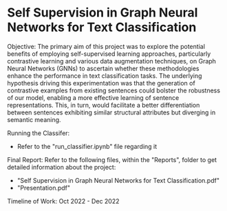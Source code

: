 # Self Supervision in Graph Neural Networks for Text Classification

Objective: The primary aim of this project was to explore the potential benefits of employing self-supervised learning approaches, particularly contrastive learning and various data augmentation techniques, on Graph Neural Networks (GNNs) to ascertain whether these methodologies enhance the performance in text classification tasks. The underlying hypothesis driving this experimentation was that the generation of contrastive examples from existing sentences could bolster the robustness of our model, enabling a more effective learning of sentence representations. This, in turn, would facilitate a better differentiation between sentences exhibiting similar structural attributes but diverging in semantic meaning.

Running the Classifer:

- Refer to the "run_classifier.ipynb" file regarding it

Final Report: Refer to the following files, within the "Reports", folder to get detailed information about the project:

- "Self Supervision in Graph Neural Networks for Text Classification.pdf"
- "Presentation.pdf"

Timeline of Work:
Oct 2022 - Dec 2022
